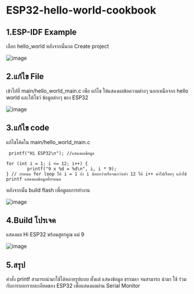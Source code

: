 # ESP32-hello-world-cookbook
## 1.ESP-IDF Example

เลือก hello_world หลังจากนั้นกด Create project

![image](https://github.com/user-attachments/assets/2e2fb33a-cc8a-4f10-ba24-208580b4dc91)

## 2.แก้ไข File
เข้าไปที่ main/hello_world_main.c เพือ แก้ไข ให้แสดงผลข้อความต่างๆ นอกเหนือจาก
hello world และให้โชว์ ข้อมูลต่างๆ ของ ESP32

![image](https://github.com/user-attachments/assets/65ebf47d-07a9-4c0e-8039-e12c36fe8b61)

## 3.แก้ไข code 
แก้ไขโค้ดใน main/hello_world_main.c
```
 printf("Hi ESP32\n"); //แสดงผลข้อมูล

for (int i = 1; i <= 12; i++) {
        printf("9 x %d = %d\n", i, i * 9);
} // กำหนด for loop ให้ i = 1 ถ้า i น้อยกว่าหรือจนกว่าเท่า 12 ให้ i++ ค่าไปเรื่อยๆ แล้วใช้ printf แสดงผลข้อมูลที่่กำหนด
```
หลังจากนั้น build flash เพื่อดูผลการทำงาน
   
![image](https://github.com/user-attachments/assets/317bb304-ae88-4e98-8e11-97ace0b85e85)

## 4.Build โปรเจค 
แสดงผล Hi ESP32 พร้อมสูตรคูณ แม่ 9

![image](https://github.com/user-attachments/assets/3a30f335-8b2a-4ea6-9228-99c61765a74b)

## 5.สรุป
คำสั่ง printf สามารถนำมาใช้ได้หลายรูปแบบ ตั้งแต่ แสดงข้อมูล ธรรมดา จนสามารถ นำมา
ใช้ ร่วมกับการบอกรายละเอียดของ ESP32 เพื่อแสดงผลผ่าน Serial Monitor





